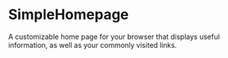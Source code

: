 # SimpleHomepage
A customizable home page for your browser that displays useful information, as well as your commonly visited links.
